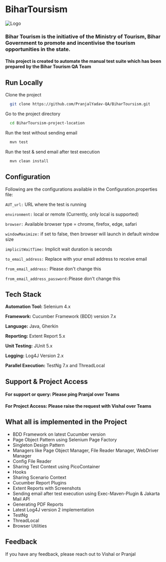 # BiharToursism
![Logo](https://bt-stage.axeno.co/content/dam/bihar-tourism/logos/color_logo.png)

### Bihar Tourism is the initiative of the Ministry of Tourism, Bihar Government to promote and incentivise the tourism opportunities in the state.

#### This project is created to automate the manual test suite which has been prepared by the Bihar Tourism QA Team

## Run Locally

Clone the project
```bash
  git clone https://github.com/PranjalYadav-QA/BiharToursism.git
```

Go to the project directory
```bash
  cd BiharToursism-project-location
```

Run the test without sending email
```bash
  mvn test
```

Run the test & send email after test execution
```bash
  mvn clean install
```

## Configuration

Following are the configurations available in the Configuration.properties file:

`AUT_url:` URL where the test is running

`environment:` local or remote (Currently, only local is supported)

`browser:` Available browser type = chrome, firefox, edge, safari

`windowMaximize:` if set to false, then browser will launch in default window size

`implicitWaitTime:` Implicit wait duration is seconds

`to_email_address:` Replace with your email address to receive email

`from_email_address:` Please don't change this

`from_email_address_password:`Please don't change this

## Tech Stack

**Automation Tool:** Selenium 4.x

**Framework:** Cucumber Framework (BDD) version 7.x

**Language:** Java, Gherkin

**Reporting:** Extent Report 5.x

**Unit Testing:** JUnit 5.x

**Logging:** Log4J Version 2.x

**Parallel Execution:** TestNg 7.x and ThreadLocal


## Support & Project Access

#### For support or query: Please ping Pranjal over Teams

#### For Project Access: Please raise the request with Vishal over Teams


## What all is implemented in the Project

- BDD Framework on latest Cucumber version
- Page Object Pattern using Selenium Page Factory
- Singleton Design Pattern
- Managers like Page Object Manager, File Reader Manager, WebDriver Manager
- Config File Reader
- Sharing Test Context using PicoContainer
- Hooks
- Sharing Scenario Context
- Cucumber Report Plugins
- Extent Reports with Screenshots
- Sending email after test execution using Exec-Maven-Plugin & Jakarta Mail API
- Generating PDF Reports
- Latest Log4J version 2 implementation
- TestNg
- ThreadLocal
- Browser Utilities

## Feedback
If you have any feedback, please reach out to Vishal or Pranjal
